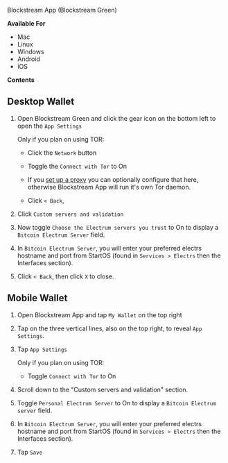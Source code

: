 Blockstream App (Blockstream Green)

**Available For**

- Mac
- Linux
- Windows
- Android
- iOS

**Contents**

Desktop Wallet
--------------

1. Open Blockstream Green and click the gear icon on the bottom left to open the `App Settings`

   Only if you plan on using TOR:
   
   - Click the `Network` button

   - Toggle the `Connect with Tor` to On 
   
   - If you [set up a proxy](https://docs.start9.com/0.3.5.x/user-manual/connecting-tor#using-native-apps) you can optionally configure that here, otherwise Blockstream App will run it's own Tor daemon.

   - Click `< Back`, 

1. Click `Custom servers and validation`

1. Now toggle `Choose the Electrum servers you trust` to On to display a `Bitcoin Electrum Server` field.

1. In `Bitcoin Electrum Server`, you will enter your preferred electrs hostname and port from StartOS (found in `Services > Electrs` then the Interfaces section).

1. Click `< Back`, then click `X` to close.



Mobile Wallet
--------------

1. Open Blockstream App and tap `My Wallet` on the top right

1. Tap on the three vertical lines, also on the top right, to reveal `App Settings`.

1. Tap `App Settings`

   Only if you plan on using TOR:

   - Toggle `Connect with Tor` to On

1. Scroll down to the "Custom servers and validation" section.

1. Toggle `Personal Electrum Server` to On to display a `Bitcoin Electrum server` field.

1. In `Bitcoin Electrum Server`, you will enter your preferred electrs hostname and port from StartOS (found in `Services > Electrs` then the Interfaces section).

1. Tap `Save`